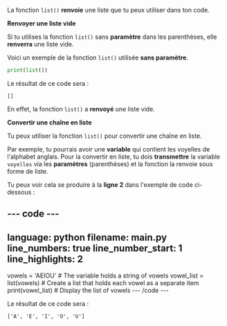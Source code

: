 La fonction `list()` **renvoie** une liste que tu peux utiliser dans ton code.

**Renvoyer une liste vide**

Si tu utilises la fonction `list()` sans **paramètre** dans les parenthèses, elle **renverra** une liste vide.

Voici un exemple de la fonction `list()` utilisée **sans paramètre**.

```python
print(list())
```

Le résultat de ce code sera :

```
[]
```

En effet, la fonction `list()` a **renvoyé** une liste vide.

**Convertir une chaîne en liste**

Tu peux utiliser la fonction `list()` pour convertir une chaîne en liste.

Par exemple, tu pourrais avoir une **variable** qui contient les voyelles de l'alphabet anglais. Pour la convertir en liste, tu dois **transmettre** la variable `voyelles` via les **paramètres** (parenthèses) et la fonction la renvoie sous forme de liste.

Tu peux voir cela se produire à la **ligne 2** dans l'exemple de code ci-dessous :

--- code ---
---
language: python filename: main.py line_numbers: true line_number_start: 1
line_highlights: 2
---
vowels = 'AEIOU' # The variable holds a string of vowels vowel_list = list(vowels) # Create a list that holds each vowel as a separate item print(vowel_list) # Display the list of vowels --- /code ---

Le résultat de ce code sera :

```
['A', 'E', 'I', 'O', 'U']
```





